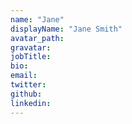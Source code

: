 ```yaml
---
name: "Jane"
displayName: "Jane Smith"
avatar_path:
gravatar:
jobTitle:
bio:
email:
twitter:
github:
linkedin:
---
```

